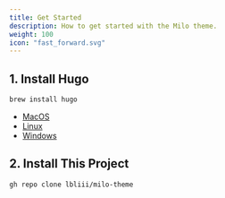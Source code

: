 ```yaml
---
title: Get Started
description: How to get started with the Milo theme.
weight: 100
icon: "fast_forward.svg"
---
```


## 1. Install Hugo 

```bash
brew install hugo
```

- [MacOS](https://gohugo.io/installation/macos/)
- [Linux](https://gohugo.io/installation/linux/)
- [Windows](https://gohugo.io/installation/windows/)

## 2. Install This Project

```bash
gh repo clone lbliii/milo-theme
```
